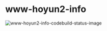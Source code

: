 # www-hoyun2-info

![www-hoyun2-info-codebuild-status-image]

[www-hoyun2-info-codebuild-status-image]: https://codebuild.ap-northeast-1.amazonaws.com/badges?uuid=eyJlbmNyeXB0ZWREYXRhIjoielcxMk5DckFEUXBCY2dLSm5CaUd0NlY2QUtMYUs0cTVWZjM0azFJV1JtbTdqR2w3Y0NKN1dlRWFHUlBIY0N4ZmNCMUh3WUtINm4zMFE2eWZvb0dITlVZPSIsIml2UGFyYW1ldGVyU3BlYyI6InJJUFdhY0hxbExrMjZaRmsiLCJtYXRlcmlhbFNldFNlcmlhbCI6MX0%3D&branch=master